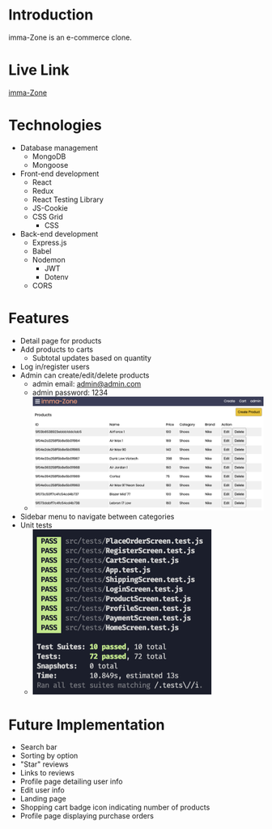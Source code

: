 # Introduction
imma-Zone is an e-commerce clone.

# Live Link

[imma-Zone](https://e-commerce-5555-frontend.herokuapp.com/)

# Technologies

- Database management
	- MongoDB
  - Mongoose
- Front-end development
	- React
  - Redux
  - React Testing Library
  - JS-Cookie
  - CSS Grid
	- CSS
- Back-end development
	- Express.js
  - Babel
  - Nodemon
	- JWT
	- Dotenv
  - CORS

# Features

- Detail page for products
- Add products to carts
  - Subtotal updates based on quantity
- Log in/register users
- Admin can create/edit/delete products
  - admin email: admin@admin.com 
  - admin password: 1234
  - ![screenshot1](public/images/screenshot1.jpg)
- Sidebar menu to navigate between categories
- Unit tests
  - ![unit-tests](public/images/screenshot2.jpg)

# Future Implementation
- Search bar
- Sorting by option
- "Star" reviews
- Links to reviews
- Profile page detailing user info
- Edit user info
- Landing page
- Shopping cart badge icon indicating number of products
- Profile page displaying purchase orders